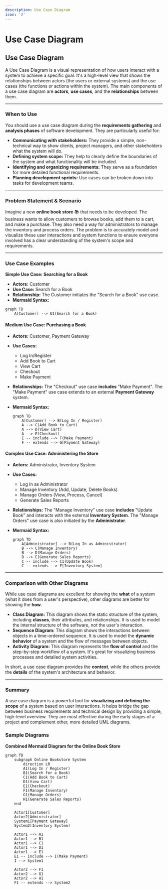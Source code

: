```yaml
---
description: Use Case Diagram
icon: '2'
---
```


# Use Case Diagram

## Use Case Diagram

A Use Case Diagram is a visual representation of how users interact with a system to achieve a specific goal. It's a high-level view that shows the relationships between actors (the users or external systems) and the use cases (the functions or actions within the system). The main components of a use case diagram are **actors**, **use cases**, and the **relationships** between them.

***

### When to Use

You should use a use case diagram during the **requirements gathering** and **analysis phases** of software development. They are particularly useful for:

* **Communicating with stakeholders:** They provide a simple, non-technical way to show clients, project managers, and other stakeholders what the system will do.
* **Defining system scope:** They help to clearly define the boundaries of the system and what functionality will be included.
* **Identifying and organizing requirements:** They serve as a foundation for more detailed functional requirements.
* **Planning development sprints:** Use cases can be broken down into tasks for development teams.

***

### Problem Statement & Scenario

Imagine a new **online book store** 📚 that needs to be developed. The business wants to allow customers to browse books, add them to a cart, and make a purchase. They also need a way for administrators to manage the inventory and process orders. The problem is to accurately model and visualize these user interactions and system functions to ensure everyone involved has a clear understanding of the system's scope and requirements.

***

### Use Case Examples

**Simple Use Case: Searching for a Book**

* **Actors:** Customer
* **Use Case:** Search for a Book
* **Relationship:** The Customer initiates the "Search for a Book" use case.
* **Mermaid Syntax:**

```mermaid
graph TD
    A[Customer] --> U1(Search for a Book)
```



#### **Medium Use Case: Purchasing a Book**

* **Actors:** Customer, Payment Gateway
* **Use Cases:**
  * Log In/Register
  * Add Book to Cart
  * View Cart
  * Checkout
  * Make Payment
* **Relationships:** The "Checkout" use case **includes** "Make Payment". The "Make Payment" use case extends to an external **Payment Gateway** system.
*   **Mermaid Syntax:**

    ```mermaid
    graph TD
        A[Customer] --> B(Log In / Register)
        A --> C(Add Book to Cart)
        A --> D(View Cart)
        A --> E(Checkout)
        E -- include --> F(Make Payment)
        F -- extends --> G[Payment Gateway]
    ```



#### **Complex Use Case: Administering the Store**

* **Actors:** Administrator, Inventory System
* **Use Cases:**
  * Log In as Administrator
  * Manage Inventory (Add, Update, Delete Books)
  * Manage Orders (View, Process, Cancel)
  * Generate Sales Reports
* **Relationships:** The "Manage Inventory" use case **includes** "Update Book" and interacts with the external **Inventory System**. The "Manage Orders" use case is also initiated by the **Administrator**.
*   **Mermaid Syntax:**

    ```mermaid
    graph TD
        A[Administrator] --> B(Log In as Administrator)
        B --> C(Manage Inventory)
        B --> D(Manage Orders)
        B --> E(Generate Sales Reports)
        C -- include --> C1(Update Book)
        C -- extends --> F[Inventory System]
    ```

***

### Comparison with Other Diagrams

While use case diagrams are excellent for showing the **what** of a system (what it does from a user's perspective), other diagrams are better for showing the **how**.

* **Class Diagram:** This diagram shows the static structure of the system, including **classes**, their attributes, and relationships. It is used to model the internal structure of the software, not the user's interaction.
* **Sequence Diagram:** This diagram shows the interactions between objects in a time-ordered sequence. It is used to model the **dynamic behavior** of a system and the flow of messages between objects.
* **Activity Diagram:** This diagram represents the **flow of control** and the step-by-step workflow of a system. It's great for visualizing business processes and detailed system activities.

In short, a use case diagram provides the **context**, while the others provide the **details** of the system's architecture and behavior.

***

### Summary

A use case diagram is a powerful tool for **visualizing and defining the scope** of a system based on user interactions. It helps bridge the gap between business requirements and technical design by providing a simple, high-level overview. They are most effective during the early stages of a project and complement other, more detailed UML diagrams.

### Sample Diagrams

**Combined Mermaid Diagram for the Online Book Store**

```mermaid
graph TD
    subgraph Online Bookstore System
        direction LR
        A1(Log In / Register)
        B1(Search for a Book)
        C1(Add Book to Cart)
        D1(View Cart)
        E1(Checkout)
        F1(Manage Inventory)
        G1(Manage Orders)
        H1(Generate Sales Reports)
    end

    Actor1[Customer]
    Actor2[Administrator]
    System1[Payment Gateway]
    System2[Inventory System]

    Actor1 --> A1
    Actor1 --> B1
    Actor1 --> C1
    Actor1 --> D1
    Actor1 --> E1
    E1 -- include --> I(Make Payment)
    I --> System1

    Actor2 --> F1
    Actor2 --> G1
    Actor2 --> H1
    F1 -- extends --> System2
```
